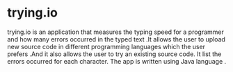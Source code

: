 # trying.io

trying.io is an application that measures the typing speed for a programmer and how many errors occurred in the typed text .It allows the user to upload new source code in different programming languages which the user prefers .And it also allows the user to try an existing source code. It list the errors occurred for each character. The app is written using Java language .
